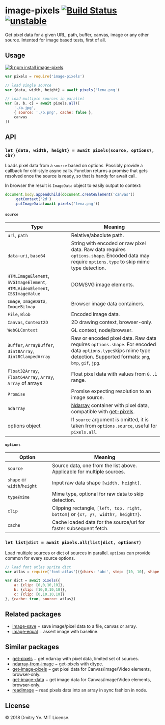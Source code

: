 # image-pixels [![Build Status](https://travis-ci.org/dy/image-pixels.svg?branch=master)](https://travis-ci.org/dy/image-pixels) [![unstable](https://img.shields.io/badge/stability-unstable-green.svg)](http://github.com/badges/stability-badges)

Get pixel data for a given URL, path, buffer, canvas, image or any other source. Intented for image based tests, first of all.


## Usage

[![$ npm install image-pixels](http://nodei.co/npm/image-pixels.png?mini=true)](http://npmjs.org/package/image-pixels)

```javascript
var pixels = require('image-pixels')

// load single source
var {data, width, height} = await pixels('lena.png')

// load multiple sources in parallel
var [a, b, c] = await pixels.all([
	'./a.jpg',
	{ source: './b.png', cache: false },
	canvas
])
```

## API

### `let {data, width, height} = await pixels(source, options?, cb?)`

Loads pixel data from a `source` based on options. Possibly provide a callback for old-style async calls. Function returns a promise that gets resolved once the source is ready, so that is handy for await call.

In browser the result is `ImageData` object to easily output to context:

```js
document.body.appendChild(document.createElement('canvas'))
	.getContext('2d')
	.putImageData(await pixels('lena.png'))
```

#### `source`

Type | Meaning
---|---
`url`, `path` | Relative/absolute path.
`data-uri`, `base64` | String with encoded or raw pixel data. Raw data requires `options.shape`. Encoded data may require `options.type` to skip mime type detection.
`HTMLImageElement`, `SVGImageElement`, `HTMLVideoElement`, `CSSImageValue` | DOM/SVG image elements.
`Image`, `ImageData`, `ImageBitmap` | Browser image data containers.
`File`, `Blob` | Encoded image data.
`Canvas`, `Context2D` | 2D drawing context, browser-only.
`WebGLContext` | GL context, node/browser.
`Buffer`, `ArrayBuffer`, `Uint8Array`, `Uint8ClampedArray` | Raw or encoded pixel data. Raw data requires `options.shape`. For encoded data `options.type`skips mime type detection. Supported formats: `png`, `bmp`, `gif`, `jpg`.
`Float32Array`, `Float64Array`, `Array`, `Array` of arrays | Float pixel data with values from `0..1` range.
`Promise` | Promise expecting resolution to an image source.
`ndarray` | [Ndarray](https://ghub.io/ndarray) container with pixel data, compatible with [get-pixels](https://ghub.io/get-pixels).
options object | If `source` argument is omitted, it is taken from `options.source`, useful for `pixels.all`.

#### `options`

Option | Meaning
---|---
`source` | Source data, one from the list above. Applicable for multiple sources.
`shape` or `width`/`height` | Input raw data shape `[width, height]`.
`type`/`mime` | Mime type, optional for raw data to skip detection.
`clip` | Clipping rectangle, `[left, top, right, bottom]` or `{x?, y?, width?, height?}`.
`cache` | Cache loaded data for the source/url for faster subsequent fetch.

### `let list|dict = await pixels.all(list|dict, options?)`

Load multiple sources or dict of sources in parallel. `options` can provide common for every source options.

```js
// load font atlas sprite dict
var atlas = require('font-atlas')({chars: 'abc', step: [10, 10], shape: [20, 20]})

var dict = await pixels({
	a: {clip: [0,0,10,10]},
	b: {clip: [10,0,10,10]},
	c: {clip: [0,10,10,10]}
}, {cache: true, source: atlas})
```

## Related packages

* [image-save](https://ghub.io/image-save) − save image/pixel data to a file, canvas or array.
* [image-equal](https://ghub.io/image-equal) − assert image with baseline.

## Similar packages

* [get-pixels](https://ghub.io/get-pixels) − get ndarray with pixel data, limited set of sources.
* [ndarray-from-image](https://github.com/thibauts/ndarray-from-image) − get-pixels with dtype.
* [get-image-pixels](https://ghub.io/get-image-pixels) − get pixel data for Canvas/Image/Video elements, browser-only.
* [get-image-data](https://ghub.io/get-image-data) − get image data for Canvas/Image/Video elements, browser-only.
* [readimage](https://ghub.io/readimage) − read pixels data into an array in sync fashion in node.

## License

© 2018 Dmitry Yv. MIT License.
